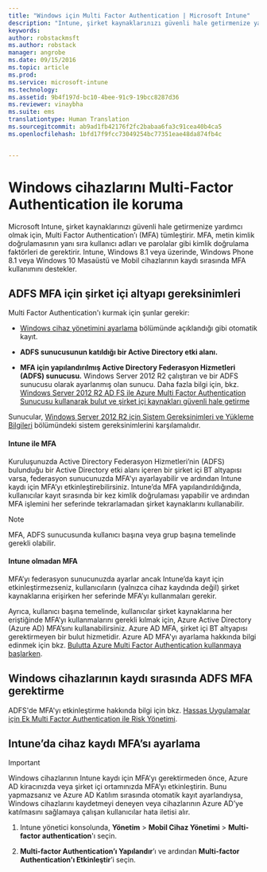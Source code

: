 ```yaml
---
title: "Windows için Multi Factor Authentication | Microsoft Intune"
description: "Intune, şirket kaynaklarınızı güvenli hale getirmenize yardımcı olmak için, Multi Factor Authentication’ı (MFA) tümleştirir."
keywords: 
author: robstackmsft
ms.author: robstack
manager: angrobe
ms.date: 09/15/2016
ms.topic: article
ms.prod: 
ms.service: microsoft-intune
ms.technology: 
ms.assetid: 9b4f197d-bc10-4bee-91c9-19bcc8287d36
ms.reviewer: vinaybha
ms.suite: ems
translationtype: Human Translation
ms.sourcegitcommit: ab9ad1fb42176f2fc2babaa6fa3c91cea40b4ca5
ms.openlocfilehash: 1bfd17f9fcc73049254bc77351eae48da874fb4c


---
```


# <a name="protect-windows-devices-with-multifactor-authentication"></a>Windows cihazlarını Multi-Factor Authentication ile koruma
Microsoft Intune, şirket kaynaklarınızı güvenli hale getirmenize yardımcı olmak için, Multi Factor Authentication’ı (MFA) tümleştirir. MFA, metin kimlik doğrulamasının yanı sıra kullanıcı adları ve parolalar gibi kimlik doğrulama faktörleri de gerektirir. Intune, Windows 8.1 veya üzerinde, Windows Phone 8.1 veya Windows 10 Masaüstü ve Mobil cihazlarının kaydı sırasında MFA kullanımını destekler.

## <a name="onpremises-infrastructure-requirements-for-adfs-mfa"></a>ADFS MFA için şirket içi altyapı gereksinimleri
Multi Factor Authentication'ı kurmak için şunlar gerekir:

-   [Windows cihaz yönetimini ayarlama](set-up-windows-device-management-with-microsoft-intune.md) bölümünde açıklandığı gibi otomatik kayıt.
-   **ADFS sunucusunun katıldığı bir Active Directory etki alanı.**

-   **MFA için yapılandırılmış Active Directory Federasyon Hizmetleri (ADFS) sunucusu.** Windows Server 2012 R2 çalıştıran ve bir ADFS sunucusu olarak ayarlanmış olan sunucu. Daha fazla bilgi için, bkz. [Windows Server 2012 R2 AD FS ile Azure Multi Factor Authentication Sunucusu kullanarak bulut ve şirket içi kaynakları güvenli hale getirme](https://azure.microsoft.com/en-us/documentation/articles/multi-factor-authentication-get-started-adfs-w2k12/)

Sunucular, [Windows Server 2012 R2 için Sistem Gereksinimleri ve Yükleme Bilgileri](http://technet.microsoft.com/library/dn303418.aspx) bölümündeki sistem gereksinimlerini karşılamalıdır.

 


#### <a name="mfa-with-intune"></a>Intune ile MFA
Kuruluşunuzda Active Directory Federasyon Hizmetleri’nin (ADFS) bulunduğu bir Active Directory etki alanı içeren bir şirket içi BT altyapısı varsa, federasyon sunucunuzda MFA'yı ayarlayabilir ve ardından Intune kaydı için MFA’yı etkinleştirebilirsiniz. Intune’da MFA yapılandırıldığında, kullanıcılar kayıt sırasında bir kez kimlik doğrulaması yapabilir ve ardından MFA işlemini her seferinde tekrarlamadan şirket kaynaklarını kullanabilir.

>[!NOTE]
>MFA, ADFS sunucusunda kullanıcı başına veya grup başına temelinde gerekli olabilir.  

#### <a name="mfa-without-intune"></a>Intune olmadan MFA
MFA’yı federasyon sunucunuzda ayarlar ancak Intune’da kayıt için etkinleştirmezseniz, kullanıcıların (yalnızca cihaz kaydında değil) şirket kaynaklarına erişirken her seferinde MFA’yı kullanmaları gerekir.

Ayrıca, kullanıcı başına temelinde, kullanıcılar şirket kaynaklarına her eriştiğinde MFA’yı kullanmalarını gerekli kılmak için, Azure Active Directory (Azure AD) MFA’sını kullanabilirsiniz. Azure AD MFA, şirket içi BT altyapısı gerektirmeyen bir bulut hizmetidir. Azure AD MFA'yı ayarlama hakkında bilgi edinmek için bkz. [Bulutta Azure Multi Factor Authentication kullanmaya başlarken](https://azure.microsoft.com/en-us/documentation/articles/multi-factor-authentication-get-started-cloud/).

## <a name="requiring-adfs-mfa-during-enrollment-of-windows-devices"></a>Windows cihazlarının kaydı sırasında ADFS MFA gerektirme
ADFS'de MFA'yı etkinleştirme hakkında bilgi için bkz. [Hassas Uygulamalar için Ek Multi Factor Authentication ile Risk Yönetimi](http://technet.microsoft.com/library/dn280949.aspx).

## <a name="set-up-device-enrollment-mfa-in-intune"></a>Intune’da cihaz kaydı MFA’sı ayarlama
>[!Important]  
>Windows cihazlarının Intune kaydı için MFA’yı gerektirmeden önce, Azure AD kiracınızda veya şirket içi ortamınızda MFA’yı etkinleştirin. Bunu yapmazsanız ve Azure AD Katılım sırasında otomatik kayıt ayarlandıysa, Windows cihazlarını kaydetmeyi deneyen veya cihazlarının Azure AD’ye katılmasını sağlamaya çalışan kullanıcılar hata iletisi alır.

1.  Intune yönetici konsolunda, **Yönetim** &gt; **Mobil Cihaz Yönetimi** &gt; **Multi-factor authentication**'ı seçin.

2.  **Multi-factor Authentication’ı Yapılandır**’ı ve ardından **Multi-factor Authentication'ı Etkinleştir**’i seçin.



<!--HONumber=Nov16_HO1-->


